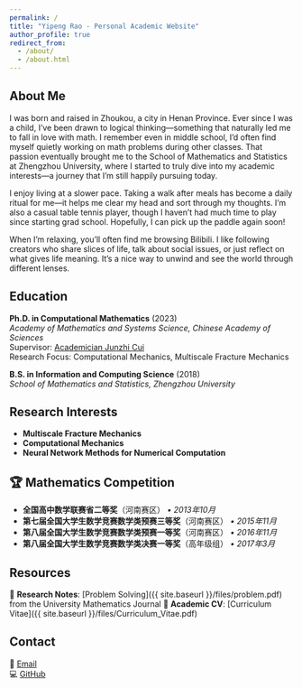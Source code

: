 ```yaml
---
permalink: /
title: "Yipeng Rao - Personal Academic Website"
author_profile: true
redirect_from: 
  - /about/
  - /about.html
---
```


## About Me

I was born and raised in Zhoukou, a city in Henan Province. Ever since I was a child, I’ve been drawn to logical thinking—something that naturally led me to fall in love with math. I remember even in middle school, I’d often find myself quietly working on math problems during other classes. That passion eventually brought me to the School of Mathematics and Statistics at Zhengzhou University, where I started to truly dive into my academic interests—a journey that I’m still happily pursuing today.

I enjoy living at a slower pace. Taking a walk after meals has become a daily ritual for me—it helps me clear my head and sort through my thoughts. I’m also a casual table tennis player, though I haven’t had much time to play since starting grad school. Hopefully, I can pick up the paddle again soon!

When I’m relaxing, you’ll often find me browsing Bilibili. I like following creators who share slices of life, talk about social issues, or just reflect on what gives life meaning. It’s a nice way to unwind and see the world through different lenses.

## Education

**Ph.D. in Computational Mathematics** (2023)  
*Academy of Mathematics and Systems Science, Chinese Academy of Sciences*  
Supervisor: [Academician Junzhi Cui](http://homepage.amss.ac.cn/research/homePage/7c98177290ea438aa989559f0e3fa4c7/myHomePage.html)  
Research Focus: Computational Mechanics, Multiscale Fracture Mechanics

**B.S. in Information and Computing Science** (2018)  
*School of Mathematics and Statistics, Zhengzhou University*

## Research Interests

- **Multiscale Fracture Mechanics**
- **Computational Mechanics** 
- **Neural Network Methods for Numerical Computation**

## 🏆 Mathematics Competition

- **全国高中数学联赛省二等奖**（河南赛区） *• 2013年10月*
- **第七届全国大学生数学竞赛数学类预赛三等奖**（河南赛区） *• 2015年11月*
- **第八届全国大学生数学竞赛数学类预赛一等奖**（河南赛区） *• 2016年11月*
- **第八届全国大学生数学竞赛数学类决赛一等奖**（高年级组） *• 2017年3月*


## Resources

🔬 **Research Notes**: [Problem Solving]({{ site.baseurl }}/files/problem.pdf) from the University Mathematics Journal
📄 **Academic CV**: [Curriculum Vitae]({{ site.baseurl }}/files/Curriculum_Vitae.pdf)

## Contact

📧 [Email](mailto:raoyipeng@qq.com)  
💻 [GitHub](https://github.com/sukaku-r)

